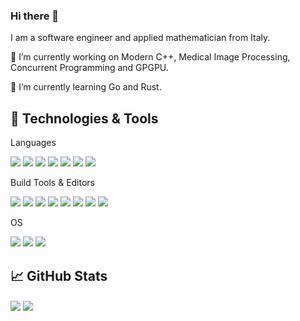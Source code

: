 ### Hi there 👋

I am a software engineer and applied mathematician from Italy.

🔭 I’m currently working on Modern C++, Medical Image Processing, Concurrent Programming and GPGPU.

🌱 I’m currently learning Go and Rust.

## 🔧 Technologies & Tools
Languages

![](https://img.shields.io/badge/Code-C-informational?style=flat&logo=c&logoColor=white&color=2bbc8a)
![](https://img.shields.io/badge/Code-C++-informational?style=flat&logo=c++&logoColor=white&color=2bbc8a)
![](https://img.shields.io/badge/Code-Golang-informational?style=flat&logo=go&logoColor=white&color=2bbc8a)
![](https://img.shields.io/badge/Code-Java-informational?style=flat&logo=java&logoColor=white&color=2bbc8a)
![](https://img.shields.io/badge/Code-Matlab-informational?style=flat&logo=matlab&logoColor=white&color=2bbc8a)
![](https://img.shields.io/badge/Code-Python-informational?style=flat&logo=python&logoColor=white&color=2bbc8a)
![](https://img.shields.io/badge/Code-Rust-informational?style=flat&logo=rust&logoColor=white&color=2bbc8a)

Build Tools & Editors

![](https://img.shields.io/badge/BuildTool-CMake-informational?style=flat&logo=cmake&logoColor=white&color=2bbc8a)
![](https://img.shields.io/badge/Editor-Eclipse-informational?style=flat&logo=eclipse-ide&logoColor=white&color=2bbc8a)
![](https://img.shields.io/badge/Versioning-Git-informational?style=flat&logo=git&logoColor=white&color=2bbc8a)
![](https://img.shields.io/badge/BuildTool-Make-informational?style=flat&logo=make&logoColor=white&color=2bbc8a)
![](https://img.shields.io/badge/BuildTool-Maven-informational?style=flat&logo=maven&logoColor=white&color=2bbc8a)
![](https://img.shields.io/badge/Versioning-SVN-informational?style=flat&logo=svn&logoColor=white&color=2bbc8a)
![](https://img.shields.io/badge/Editor-Visual-Studio-informational?style=flat&logo=visual-studio&logoColor=white&color=2bbc8a)
![](https://img.shields.io/badge/Editor-Visual-Studio-Code-informational?style=flat&logo=visual-studio-code&logoColor=white&color=2bbc8a)


OS

![](https://img.shields.io/badge/OS-Linux-informational?style=flat&logo=linux&logoColor=white&color=2bbc8a)
![](https://img.shields.io/badge/OS-Windows-informational?style=flat&logo=windows&logoColor=white&color=2bbc8a)
![](https://img.shields.io/badge/Shell-Bash-informational?style=flat&logo=gnu-bash&logoColor=white&color=2bbc8a)



## &#x1f4c8; GitHub Stats

<img align="center" src="https://github-readme-stats.vercel.app/api/top-langs/?username=fsaporito&?count_private=true&langs_count=8&layout=compact" />
<img align="center" src="https://github-readme-stats.vercel.app/api?username=fsaporito&?show_icons=true&?count_private=true" />

<!--
**fsaporito/fsaporito** is a ✨ _special_ ✨ repository because its `README.md` (this file) appears on your GitHub profile.

Here are some ideas to get you started:

- 🔭 I’m currently working on ...
- 🌱 I’m currently learning ...
- 👯 I’m looking to collaborate on ...
- 🤔 I’m looking for help with ...
- 💬 Ask me about ...
- 📫 How to reach me: ...
- 😄 Pronouns: ...
- ⚡ Fun fact: ...
-->
